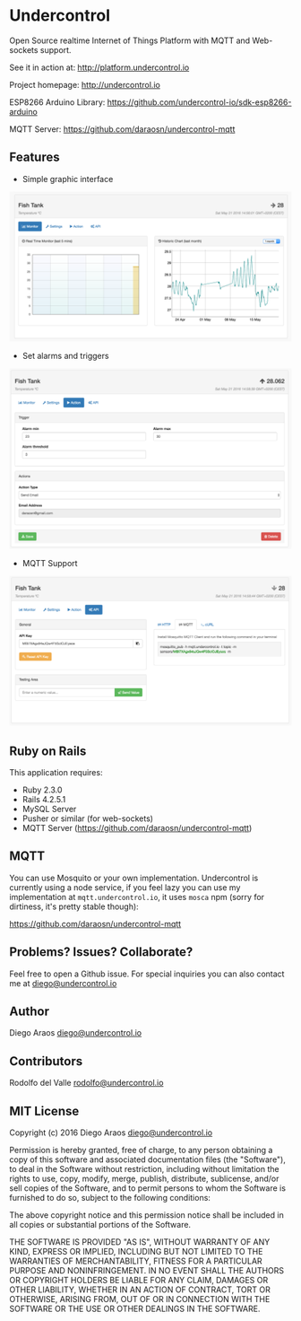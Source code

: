 Undercontrol
================

Open Source realtime Internet of Things Platform with MQTT and Web-sockets support.

See it in action at: http://platform.undercontrol.io

Project homepage: http://undercontrol.io

ESP8266 Arduino Library: https://github.com/undercontrol-io/sdk-esp8266-arduino

MQTT Server: https://github.com/daraosn/undercontrol-mqtt


Features
--------

- Simple graphic interface

![Dashboard](docs/dashboard.png)

- Set alarms and triggers

![Dashboard](docs/alarms.png)

- MQTT Support

![Dashboard](docs/mqtt.png)

Ruby on Rails
-------------

This application requires:

- Ruby 2.3.0
- Rails 4.2.5.1
- MySQL Server
- Pusher or similar (for web-sockets)
- MQTT Server (https://github.com/daraosn/undercontrol-mqtt)

MQTT
----

You can use Mosquito or your own implementation. Undercontrol is currently using a node service, if you feel lazy you can use my implementation at `mqtt.undercontrol.io`, it uses `mosca` npm (sorry for dirtiness, it's pretty stable though):

https://github.com/daraosn/undercontrol-mqtt

Problems? Issues? Collaborate?
------------------------------

Feel free to open a Github issue. For special inquiries you can also contact me at diego@undercontrol.io

Author
------

Diego Araos <diego@undercontrol.io>

Contributors
------------

Rodolfo del Valle <rodolfo@undercontrol.io>

MIT License
-----------

Copyright (c) 2016 Diego Araos <diego@undercontrol.io>

Permission is hereby granted, free of charge, to any person obtaining a copy of this software and associated documentation files (the "Software"), to deal in the Software without restriction, including without limitation the rights to use, copy, modify, merge, publish, distribute, sublicense, and/or sell copies of the Software, and to permit persons to whom the Software is furnished to do so, subject to the following conditions:

The above copyright notice and this permission notice shall be included in all copies or substantial portions of the Software.

THE SOFTWARE IS PROVIDED "AS IS", WITHOUT WARRANTY OF ANY KIND, EXPRESS OR IMPLIED, INCLUDING BUT NOT LIMITED TO THE WARRANTIES OF MERCHANTABILITY, FITNESS FOR A PARTICULAR PURPOSE AND NONINFRINGEMENT. IN NO EVENT SHALL THE AUTHORS OR COPYRIGHT HOLDERS BE LIABLE FOR ANY CLAIM, DAMAGES OR OTHER LIABILITY, WHETHER IN AN ACTION OF CONTRACT, TORT OR OTHERWISE, ARISING FROM, OUT OF OR IN CONNECTION WITH THE SOFTWARE OR THE USE OR OTHER DEALINGS IN THE SOFTWARE.
